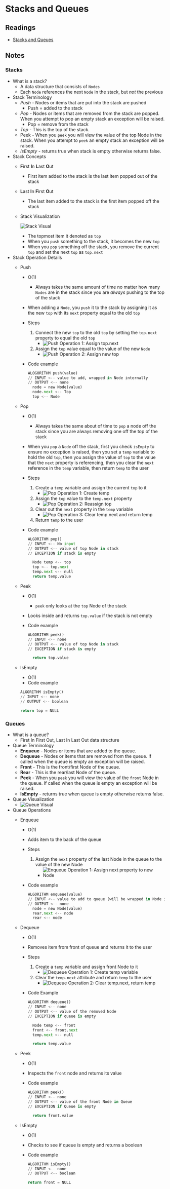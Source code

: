 # Stacks and Queues

## Readings

* [Stacks and Queues](https://codefellows.github.io/common_curriculum/data_structures_and_algorithms/Code_401/class-10/resources/stacks_and_queues.html)

## Notes

### Stacks

* What is a stack?
  * A data structure that consists of `Nodes`
  * Each `Node` references the next `Node` in the stack, but *not* the previous
* Stack Terminology
  * *Push* - Nodes or items that are put into the stack are pushed
    * Push = added to the stack
  * *Pop* - Nodes or items that are removed from the stack are popped. When you attempt to pop an empty stack an exception will be raised.
    * Pop = remove from the stack
  * *Top* - This is the top of the stack.
  * Peek - When you `peek` you will view the value of the top Node in the stack. When you attempt to `peek` an empty stack an exception will be raised.
  * *IsEmpty* - returns true when stack is empty otherwise returns false.
* Stack Concepts
  * **F**irst **I**n **L**ast **O**ut
    * First item added to the stack is the last item popped out of the stack
  * **L**ast **I**n **F**irst **O**ut
    * The last item added to the stack is the first item popped off the stack
  * Stack Visualization

    ![Stack Visual](./stack_visual.png)

    * The topmost item it denoted as `top`
    * When you `push` something to the stack, it becomes the new `top`
    * When you `pop` something off the stack, you remove the current `top` and set the next `top` as `top.next`
* Stack Operation Details
  * Push
    * O(1)
      * Always takes the same amount of time no matter how many `Nodes` are in the stack since you are *always* pushing to the top of the stack
    * When adding a `Node`, you `push` it to the stack by assigning it as the new `top` with its `next` property equal to the old `top`
    * Steps
      1. Connect the new `top` to the old `top` by setting the `top.next` property to equal the old `top`
         * ![Push Operation 1: Assign top.next](https://codefellows.github.io/common_curriculum/data_structures_and_algorithms/Code_401/class-10/resources/images/pushStack2.PNG)
      2. Assign the `top` value equal to the value of the new `Node`
         * ![Push Operation 2: Assign new top](https://codefellows.github.io/common_curriculum/data_structures_and_algorithms/Code_401/class-10/resources/images/pushStack3.PNG)
    * Code example

      ```py
      ALOGORITHM push(value)
      // INPUT <-- value to add, wrapped in Node internally
      // OUTPUT <-- none
        node = new Node(value)
        node.next <-- Top
        top <-- Node
      ```

  * Pop
    * O(1)
      * Always takes the same about of time to `pop` a node off the stack since you are always removing one off the top of the stack
    * When you `pop` a `Node` off the stack, first you check `isEmpty` to ensure no exception is raised, then you set a `temp` variable to hold the old `top`, then you assign the value of `top` to the value that the `next` property is referencing, then you clear the `next` reference in the `temp` variable, then return `temp` to the user
    * Steps
      1. Create a `temp` variable and assign the current `top` to it
         * ![Pop Operation 1: Create temp](https://codefellows.github.io/common_curriculum/data_structures_and_algorithms/Code_401/class-10/resources/images/popStack2.PNG)
      2. Assign the `top` value to the `temp.next` property
         * ![Pop Operation 2: Reassign top](https://codefellows.github.io/common_curriculum/data_structures_and_algorithms/Code_401/class-10/resources/images/popStack3.PNG)
      3. Clear out the `next` property in the `temp` variable
         * ![Pop Operation 3: Clear temp.next and return temp](https://codefellows.github.io/common_curriculum/data_structures_and_algorithms/Code_401/class-10/resources/images/popStack4.PNG)
      4. Return `temp` to the user
    * Code example

      ```py
      ALGORITHM pop()
      // INPUT <-- No input
      // OUTPUT <-- value of top Node in stack
      // EXCEPTION if stack is empty

        Node temp <-- top
        top <-- top.next
        temp.next <-- null
        return temp.value
      ```
  
  * Peek
    * O(1)
      * `peek` only looks at the `top` Node of the stack
    * Looks inside and returns `top.value` if the stack is not empty
    * Code example

      ```py
      ALGORITHM peek()
      // INPUT <-- none
      // OUTPUT <-- value of top Node in stack
      // EXCEPTION if stack is empty

        return top.value
      ```

  * IsEmpty
    * O(1)
    * Code example

    ```py
    ALGORITHM isEmpty()
    // INPUT <-- none
    // OUTPUT <-- boolean

    return top = NULL
    ```

### Queues

* What is a queue?
  * First In First Out, Last In Last Out data structure
* Queue Terminology
  * **Enqueue** - Nodes or items that are added to the queue.
  * **Dequeue** - Nodes or items that are removed from the queue. If called when the queue is empty an exception will be raised.
  * **Front** - This is the front/first Node of the queue.
  * **Rear** - This is the rear/last Node of the queue.
  * **Peek** - When you `peek` you will view the value of the `front` Node in the queue. If called when the queue is empty an exception will be raised.
  * **IsEmpty** - returns true when queue is empty otherwise returns false.
* Queue Visualization
  * ![Queue Visual](https://codefellows.github.io/common_curriculum/data_structures_and_algorithms/Code_401/class-10/resources/images/Queue.PNG)
* Queue Operations
  * Enqueue
    * O(1)
    * Adds item to the back of the queue
    * Steps
      1. Assign the `next` property of the last Node in the queue to the value of the new Node
         * ![Enqueue Operation 1: Assign next property to new Node](https://codefellows.github.io/common_curriculum/data_structures_and_algorithms/Code_401/class-10/resources/images/Enqueue2.PNG)
    * Code example

      ```py
      ALGORITHM enqueue(value)
      // INPUT <-- value to add to queue (will be wrapped in Node internally)
      // OUTPUT <-- none
        node = new Node(value)
        rear.next <-- node
        rear <-- node
        ```

  * Dequeue
    * O(1)
    * Removes item from front of queue and returns it to the user
    * Steps
      1. Create a `temp` variable and assign front Node to it
         * ![Dequeue Operation 1: Create temp variable](https://codefellows.github.io/common_curriculum/data_structures_and_algorithms/Code_401/class-10/resources/images/Dequeue1.PNG)
      2. Clear the `temp.next` attribute and return `temp` to the user
         * ![Dequeue Operation 2: Clear temp.next, return temp](https://codefellows.github.io/common_curriculum/data_structures_and_algorithms/Code_401/class-10/resources/images/Dequeue3.PNG)
    * Code Example

      ```py
      ALGORITHM dequeue()
      // INPUT <-- none
      // OUTPUT <-- value of the removed Node
      // EXCEPTION if queue is empty

        Node temp <-- front
        front <-- front.next
        temp.next <-- null

        return temp.value
        ```
  
  * Peek
    * O(1)
    * Inspects the `front` node and returns its value
    * Code example

      ```py
      ALGORITHM peek()
      // INPUT <-- none
      // OUTPUT <-- value of the front Node in Queue
      // EXCEPTION if Queue is empty

        return front.value
        ```
  
  * IsEmpty
    * O(1)
    * Checks to see if queue is empty and returns a boolean
    * Code example

      ```py
      ALGORITHM isEmpty()
      // INPUT <-- none
      // OUTPUT <-- boolean

      return front = NULL
      ```
